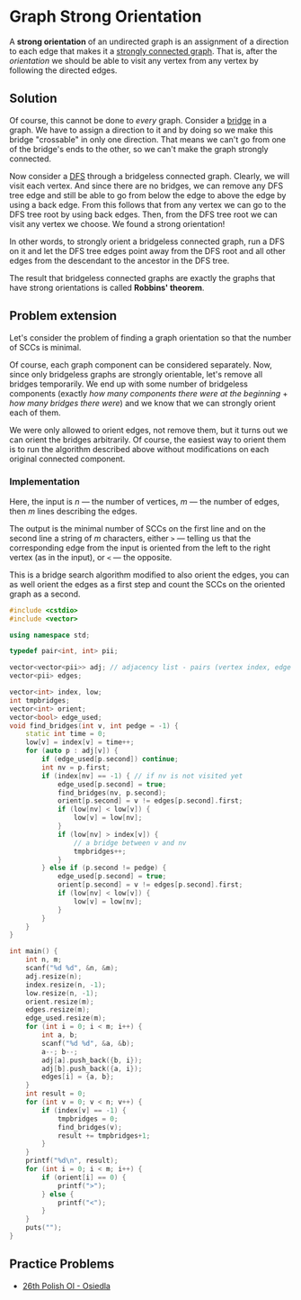 <!--?title Strong Orientation-->

# Graph Strong Orientation

A **strong orientation** of an undirected graph is an assignment of a direction to each edge that makes it a [strongly connected graph](./graph/strongly-connected-components.html).
That is, after the *orientation* we should be able to visit any vertex from any vertex by following the directed edges.

## Solution

Of course, this cannot be done to *every* graph.
Consider a [bridge](./graph/bridge-searching.html) in a graph.
We have to assign a direction to it and by doing so we make this bridge "crossable" in only one direction. That means we can't go from one of the bridge's ends to the other, so we can't make the graph strongly connected.

Now consider a [DFS](./graph/depth-first-search.html) through a bridgeless connected graph.
Clearly, we will visit each vertex.
And since there are no bridges, we can remove any DFS tree edge and still be able to go
from below the edge to above the edge by using a back edge.
From this follows that from any vertex we can go to the DFS tree root by using back edges.
Then, from the DFS tree root we can visit any vertex we choose.
We found a strong orientation!

In other words, to strongly orient a bridgeless connected graph,
run a DFS on it and let the DFS tree edges point away from the DFS root and
all other edges from the descendant to the ancestor in the DFS tree.

The result that bridgeless connected graphs are exactly the graphs that have strong orientations is called **Robbins' theorem**.

## Problem extension

Let's consider the problem of finding a graph orientation so that the number of SCCs is minimal.

Of course, each graph component can be considered separately.
Now, since only bridgeless graphs are strongly orientable, let's remove all bridges temporarily.
We end up with some number of bridgeless components
(exactly *how many components there were at the beginning* + *how many bridges there were*)
 and we know that we can strongly orient each of them.

We were only allowed to orient edges, not remove them, but it turns out we can orient the bridges arbitrarily.
Of course, the easiest way to orient them is to run the algorithm described above without modifications on each original connected component.

### Implementation

Here, the input is *n* — the number of vertices, *m* — the number of edges, then *m* lines describing the edges.

The output is the minimal number of SCCs on the first line and on the second line
a string of *m* characters,
either `>` — telling us that the corresponding edge from the input
is oriented from the left to the right vertex (as in the input),
or `<` — the opposite.

This is a bridge search algorithm modified to also orient the edges,
you can as well orient the edges as a first step and count the SCCs on the oriented graph as a second.

```cpp
#include <cstdio>
#include <vector>

using namespace std;

typedef pair<int, int> pii;

vector<vector<pii>> adj; // adjacency list - pairs (vertex index, edge index)
vector<pii> edges;

vector<int> index, low;
int tmpbridges;
vector<int> orient;
vector<bool> edge_used;
void find_bridges(int v, int pedge = -1) {
	static int time = 0;
	low[v] = index[v] = time++;
	for (auto p : adj[v]) {
		if (edge_used[p.second]) continue;
		int nv = p.first;
		if (index[nv] == -1) { // if nv is not visited yet
			edge_used[p.second] = true;
			find_bridges(nv, p.second);
			orient[p.second] = v != edges[p.second].first;
			if (low[nv] < low[v]) {
				low[v] = low[nv];
			}
			if (low[nv] > index[v]) {
				// a bridge between v and nv
				tmpbridges++;
			}
		} else if (p.second != pedge) {
			edge_used[p.second] = true;
			orient[p.second] = v != edges[p.second].first;
			if (low[nv] < low[v]) {
				low[v] = low[nv];
			}
		}
	}
}

int main() {
	int n, m;
	scanf("%d %d", &n, &m);
	adj.resize(n);
	index.resize(n, -1);
	low.resize(n, -1);
	orient.resize(m);
	edges.resize(m);
	edge_used.resize(m);
	for (int i = 0; i < m; i++) {
		int a, b;
		scanf("%d %d", &a, &b);
		a--; b--;
		adj[a].push_back({b, i});
		adj[b].push_back({a, i});
		edges[i] = {a, b};
	}
	int result = 0;
	for (int v = 0; v < n; v++) {
		if (index[v] == -1) {
			tmpbridges = 0;
			find_bridges(v);
			result += tmpbridges+1;
		}
	}
	printf("%d\n", result);
	for (int i = 0; i < m; i++) {
		if (orient[i] == 0) {
			printf(">");
		} else {
			printf("<");
		}
	}
	puts("");
}
```



## Practice Problems

* [26th Polish OI - Osiedla](https://szkopul.edu.pl/problemset/problem/nldsb4EW1YuZykBlf4lcZL1Y/site/)
